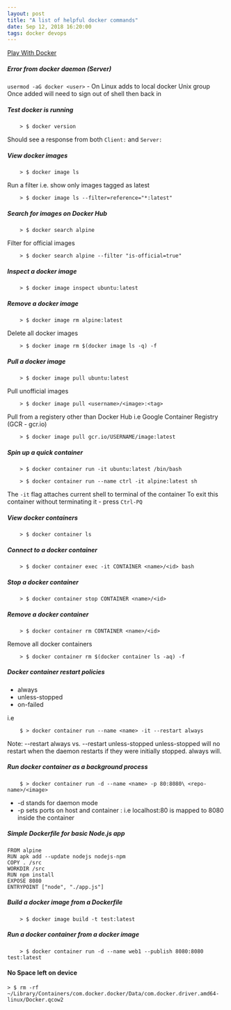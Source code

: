 ```yaml
---
layout: post
title: "A list of helpful docker commands"
date: Sep 12, 2018 16:20:00
tags: docker devops
---
```


[Play With Docker](https://play-with-docker.com)

##### Error from docker daemon (Server)
`usermod -aG docker <user>` - On Linux adds to local docker Unix group
Once added will need to sign out of shell then back in

##### Test docker is running
```console
    > $ docker version
```
Should see a response from both `Client:` and `Server:`

##### View docker images
```console
    > $ docker image ls
```

Run a filter i.e. show only images tagged as latest
```console
    > $ docker image ls --filter=reference="*:latest"
```

##### Search for images on Docker Hub
```console
    > $ docker search alpine
```

Filter for official images
```console
    > $ docker search alpine --filter "is-official=true"
```

##### Inspect a docker image
```console
    > $ docker image inspect ubuntu:latest
```

##### Remove a docker image
```console
    > $ docker image rm alpine:latest
```

Delete all docker images
```console
    > $ docker image rm $(docker image ls -q) -f
```

##### Pull a docker image
```console
    > $ docker image pull ubuntu:latest
```

Pull unofficial images
```console
    > $ docker image pull <username>/<image>:<tag>
```

Pull from a registery other than Docker Hub
i.e Google Container Registry (GCR - gcr.io)
```console
    > $ docker image pull gcr.io/USERNAME/image:latest
```

##### Spin up a quick container
```console
    > $ docker container run -it ubuntu:latest /bin/bash
``` 
```console
    > $ docker container run --name ctrl -it alpine:latest sh
```
The `-it` flag attaches current shell to terminal of the container
To exit this container without terminating it - press `Ctrl-PQ`

##### View docker containers
```console
    > $ docker container ls
```

##### Connect to a docker container
```console
    > $ docker container exec -it CONTAINER <name>/<id> bash
```

##### Stop a docker container
```console
    > $ docker container stop CONTAINER <name>/<id>
```

##### Remove a docker container
```console
    > $ docker container rm CONTAINER <name>/<id>
```

Remove all docker containers
```console
    > $ docker container rm $(docker container ls -aq) -f
```

##### Docker container restart policies
  * always
  * unless-stopped
  * on-failed

i.e
```console
    $ > docker container run --name <name> -it --restart always
```

Note:
--restart always vs. --restart unless-stopped
unless-stopped will no restart when the daemon restarts if they
were initially stopped. always will.

##### Run docker container as a background process
```console
    $ > docker container run -d --name <name> -p 80:8080\ <repo-name>/<image>
```
  * -d stands for daemon mode
  * -p sets ports on host and container <host-port>:<container-port> i.e localhost:80 is mapped to 8080 inside the container

##### Simple Dockerfile for basic Node.js app
```console
FROM alpine
RUN apk add --update nodejs nodejs-npm
COPY . /src
WORKDIR /src
RUN npm install
EXPOSE 8080
ENTRYPOINT ["node", "./app.js"]
```

##### Build a docker image from a Dockerfile
```console
    > $ docker image build -t test:latest
```

##### Run a docker container from a docker image
```console
    > $ docker container run -d --name web1 --publish 8080:8080 test:latest
```

#### No Space left on device
```console
> $ rm -rf ~/Library/Containers/com.docker.docker/Data/com.docker.driver.amd64-linux/Docker.qcow2
```
